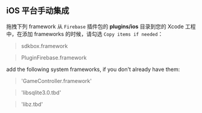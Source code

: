 ## iOS 平台手动集成
拖拽下列 framework 从 `Firebase` 插件包的 __plugins/ios__ 目录到您的 Xcode 工程中，在添加 frameworks 的时候，请勾选 `Copy items if needed`：

> sdkbox.framework

> PluginFirebase.framework

add the following system frameworks, if you don't already have them:

> 'GameController.framework'

> 'libsqlite3.0.tbd'

> 'libz.tbd'
